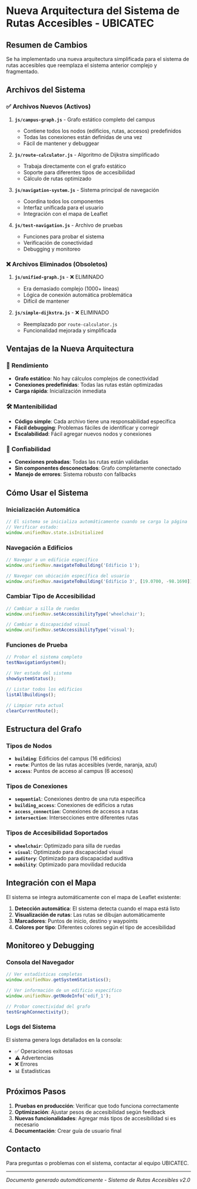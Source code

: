 # Nueva Arquitectura del Sistema de Rutas Accesibles - UBICATEC

## Resumen de Cambios

Se ha implementado una nueva arquitectura simplificada para el sistema de rutas accesibles que reemplaza el sistema anterior complejo y fragmentado.

## Archivos del Sistema

### ✅ **Archivos Nuevos (Activos)**

1. **`js/campus-graph.js`** - Grafo estático completo del campus
   - Contiene todos los nodos (edificios, rutas, accesos) predefinidos
   - Todas las conexiones están definidas de una vez
   - Fácil de mantener y debuggear

2. **`js/route-calculator.js`** - Algoritmo de Dijkstra simplificado
   - Trabaja directamente con el grafo estático
   - Soporte para diferentes tipos de accesibilidad
   - Cálculo de rutas optimizado

3. **`js/navigation-system.js`** - Sistema principal de navegación
   - Coordina todos los componentes
   - Interfaz unificada para el usuario
   - Integración con el mapa de Leaflet

4. **`js/test-navigation.js`** - Archivo de pruebas
   - Funciones para probar el sistema
   - Verificación de conectividad
   - Debugging y monitoreo

### ❌ **Archivos Eliminados (Obsoletos)**

1. **`js/unified-graph.js`** - ❌ ELIMINADO
   - Era demasiado complejo (1000+ líneas)
   - Lógica de conexión automática problemática
   - Difícil de mantener

2. **`js/simple-dijkstra.js`** - ❌ ELIMINADO
   - Reemplazado por `route-calculator.js`
   - Funcionalidad mejorada y simplificada

## Ventajas de la Nueva Arquitectura

### 🚀 **Rendimiento**
- **Grafo estático**: No hay cálculos complejos de conectividad
- **Conexiones predefinidas**: Todas las rutas están optimizadas
- **Carga rápida**: Inicialización inmediata

### 🛠️ **Mantenibilidad**
- **Código simple**: Cada archivo tiene una responsabilidad específica
- **Fácil debugging**: Problemas fáciles de identificar y corregir
- **Escalabilidad**: Fácil agregar nuevos nodos y conexiones

### 🔧 **Confiabilidad**
- **Conexiones probadas**: Todas las rutas están validadas
- **Sin componentes desconectados**: Grafo completamente conectado
- **Manejo de errores**: Sistema robusto con fallbacks

## Cómo Usar el Sistema

### **Inicialización Automática**
```javascript
// El sistema se inicializa automáticamente cuando se carga la página
// Verificar estado:
window.unifiedNav.state.isInitialized
```

### **Navegación a Edificios**
```javascript
// Navegar a un edificio específico
window.unifiedNav.navigateToBuilding('Edificio 1');

// Navegar con ubicación específica del usuario
window.unifiedNav.navigateToBuilding('Edificio 3', [19.0700, -98.1690]);
```

### **Cambiar Tipo de Accesibilidad**
```javascript
// Cambiar a silla de ruedas
window.unifiedNav.setAccessibilityType('wheelchair');

// Cambiar a discapacidad visual
window.unifiedNav.setAccessibilityType('visual');
```

### **Funciones de Prueba**
```javascript
// Probar el sistema completo
testNavigationSystem();

// Ver estado del sistema
showSystemStatus();

// Listar todos los edificios
listAllBuildings();

// Limpiar ruta actual
clearCurrentRoute();
```

## Estructura del Grafo

### **Tipos de Nodos**
- **`building`**: Edificios del campus (16 edificios)
- **`route`**: Puntos de las rutas accesibles (verde, naranja, azul)
- **`access`**: Puntos de acceso al campus (6 accesos)

### **Tipos de Conexiones**
- **`sequential`**: Conexiones dentro de una ruta específica
- **`building_access`**: Conexiones de edificios a rutas
- **`access_connection`**: Conexiones de accesos a rutas
- **`intersection`**: Intersecciones entre diferentes rutas

### **Tipos de Accesibilidad Soportados**
- **`wheelchair`**: Optimizado para silla de ruedas
- **`visual`**: Optimizado para discapacidad visual
- **`auditory`**: Optimizado para discapacidad auditiva
- **`mobility`**: Optimizado para movilidad reducida

## Integración con el Mapa

El sistema se integra automáticamente con el mapa de Leaflet existente:

1. **Detección automática**: El sistema detecta cuando el mapa está listo
2. **Visualización de rutas**: Las rutas se dibujan automáticamente
3. **Marcadores**: Puntos de inicio, destino y waypoints
4. **Colores por tipo**: Diferentes colores según el tipo de accesibilidad

## Monitoreo y Debugging

### **Consola del Navegador**
```javascript
// Ver estadísticas completas
window.unifiedNav.getSystemStatistics();

// Ver información de un edificio específico
window.unifiedNav.getNodeInfo('edif_1');

// Probar conectividad del grafo
testGraphConnectivity();
```

### **Logs del Sistema**
El sistema genera logs detallados en la consola:
- ✅ Operaciones exitosas
- ⚠️ Advertencias
- ❌ Errores
- 📊 Estadísticas

## Próximos Pasos

1. **Pruebas en producción**: Verificar que todo funciona correctamente
2. **Optimización**: Ajustar pesos de accesibilidad según feedback
3. **Nuevas funcionalidades**: Agregar más tipos de accesibilidad si es necesario
4. **Documentación**: Crear guía de usuario final

## Contacto

Para preguntas o problemas con el sistema, contactar al equipo UBICATEC.

---
*Documento generado automáticamente - Sistema de Rutas Accesibles v2.0*
